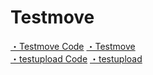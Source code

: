 # Testmove

[・Testmove Code](https://github.com/acro-takahashi/Testmove) 
[・Testmove](https://acro-takahashi.github.io/Testmove/)  
[・testupload Code](https://github.com/acro-takahashi/TestUpload) 
[・testupload](https://acro-takahashi.github.io/TestUpload/)  

